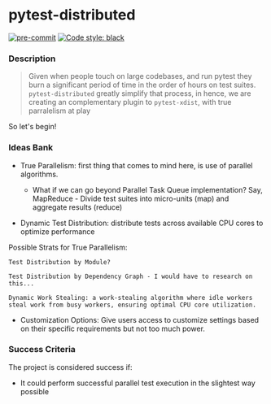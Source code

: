 # pytest-distributed
[![pre-commit](https://img.shields.io/badge/pre--commit-enabled-brightgreen?logo=pre-commit&logoColor=white)](https://github.com/pre-commit/pre-commit)
[![Code style: black](https://img.shields.io/badge/code%20style-black-black)](https://github.com/psf/black)


### Description

> Given when people touch on large codebases, and run pytest they burn a significant period of time in the order of hours on test suites. 
> `pytest-distributed` greatly simplify that process, in hence, we are creating an complementary plugin to `pytest-xdist`,  with true parralelism at play


So let's begin!

### Ideas Bank

* True Parallelism: first thing that comes to mind here, is use of parallel algorithms.

    - What if we can go beyond Parallel Task Queue implementation? Say, MapReduce - Divide test suites into micro-units (map) and aggregate results (reduce)

* Dynamic Test Distribution: distribute tests across available CPU cores to optimize performance

Possible Strats for True Parallelism:

    Test Distribution by Module?

    Test Distribution by Dependency Graph - I would have to research on this...

    Dynamic Work Stealing: a work-stealing algorithm where idle workers steal work from busy workers, ensuring optimal CPU core utilization.

* Customization Options: Give users access to customize settings based on their specific requirements but not too much power.


### Success Criteria

The project is considered success if:

- It could perform successful parallel test execution in the slightest way possible
